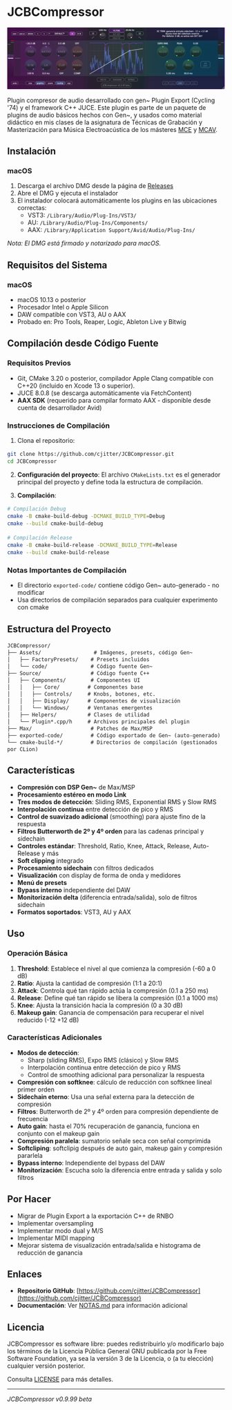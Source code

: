 # JCBCompressor

![JCBCompressor Interface](Assets/screenshot.png)

Plugin compresor de audio desarrollado con gen~ Plugin Export (Cycling '74) y el framework C++ JUCE. Este plugin es parte de un paquete de plugins de audio básicos hechos con Gen~, y usados como material didáctico en mis clases de la asignatura de Técnicas de Grabación y Masterización para Música Electroacústica de los másteres [MCE](https://katarinagurska.com/curso-of/master-de-composicion-electroacustica-mce/) y [MCAV](https://katarinagurska.com/curso-of/master-composicion-medios-audiovisuales-mcav/).

## Instalación

### macOS
1. Descarga el archivo DMG desde la página de [Releases](https://github.com/cjitter/JCBComp/releases)
2. Abre el DMG y ejecuta el instalador
3. El instalador colocará automáticamente los plugins en las ubicaciones correctas:
   - VST3: `/Library/Audio/Plug-Ins/VST3/`
   - AU: `/Library/Audio/Plug-Ins/Components/`
   - AAX: `/Library/Application Support/Avid/Audio/Plug-Ins/`

*Nota: El DMG está firmado y notarizado para macOS.*

## Requisitos del Sistema

### macOS
- macOS 10.13 o posterior
- Procesador Intel o Apple Silicon
- DAW compatible con VST3, AU o AAX
- Probado en: Pro Tools, Reaper, Logic, Ableton Live y Bitwig

## Compilación desde Código Fuente

### Requisitos Previos
- Git, CMake 3.20 o posterior, compilador Apple Clang compatible con C++20 (incluido en Xcode 13 o superior).
- JUCE 8.0.8 (se descarga automáticamente via FetchContent)
- **AAX SDK** (requerido para compilar formato AAX - disponible desde cuenta de desarrollador Avid)

### Instrucciones de Compilación

1. Clona el repositorio:
```bash
git clone https://github.com/cjitter/JCBCompressor.git
cd JCBCompressor
```

2. **Configuración del proyecto**: El archivo `CMakeLists.txt` es el generador principal del proyecto y define toda la estructura de compilación.

3. **Compilación**:
```bash
# Compilación Debug
cmake -B cmake-build-debug -DCMAKE_BUILD_TYPE=Debug
cmake --build cmake-build-debug

# Compilación Release
cmake -B cmake-build-release -DCMAKE_BUILD_TYPE=Release
cmake --build cmake-build-release
```

### Notas Importantes de Compilación
- El directorio `exported-code/` contiene código Gen~ auto-generado - no modificar
- Usa directorios de compilación separados para cualquier experimento con cmake

## Estructura del Proyecto

```
JCBCompressor/
├── Assets/                 # Imágenes, presets, código Gen~
│   ├── FactoryPresets/    # Presets incluidos
│   └── code/              # Código fuente Gen~
├── Source/                # Código fuente C++
│   ├── Components/        # Componentes UI
│   │   ├── Core/         # Componentes base
│   │   ├── Controls/     # Knobs, botones, etc.
│   │   ├── Display/      # Componentes de visualización
│   │   └── Windows/      # Ventanas emergentes
│   ├── Helpers/          # Clases de utilidad
│   └── Plugin*.cpp/h     # Archivos principales del plugin
├── Max/                   # Patches de Max/MSP
├── exported-code/         # Código exportado de Gen~ (auto-generado)
└── cmake-build-*/         # Directorios de compilación (gestionados por CLion)
```

## Características

- **Compresión con DSP Gen~** de Max/MSP
- **Procesamiento estéreo en modo Link**
- **Tres modos de detección**: Sliding RMS, Exponential RMS y Slow RMS
- **Interpolación continua** entre detección de pico y RMS
- **Control de suavizado adicional** (smoothing) para ajuste fino de la respuesta
- **Filtros Butterworth de 2º y 4º orden** para las cadenas principal y sidechain
- **Controles estándar**: Threshold, Ratio, Knee, Attack, Release, Auto-Release y más
- **Soft clipping** integrado
- **Procesamiento sidechain** con filtros dedicados
- **Visualización** con display de forma de onda y medidores
- **Menú de presets**
- **Bypass interno** independiente del DAW
- **Monitorización delta** (diferencia entrada/salida), solo de filtros sidechain
- **Formatos soportados**: VST3, AU y AAX

## Uso

### Operación Básica
1. **Threshold**: Establece el nivel al que comienza la compresión (-60 a 0 dB)
2. **Ratio**: Ajusta la cantidad de compresión (1:1 a 20:1)
3. **Attack**: Controla qué tan rápido actúa la compresión (0.1 a 250 ms)
4. **Release**: Define qué tan rápido se libera la compresión (0.1 a 1000 ms)
5. **Knee**: Ajusta la transición hacia la compresión (0 a 30 dB)
6. **Makeup gain**: Ganancia de compensación para recuperar el nivel reducido (-12 +12 dB)

### Características Adicionales
- **Modos de detección**:
  - Sharp (sliding RMS), Expo RMS (clásico) y Slow RMS
  - Interpolación continua entre detección de pico y RMS
  - Control de smoothing adicional para personalizar la respuesta
- **Compresión con softknee**: cálculo de reducción con softknee lineal primer orden
- **Sidechain eterno**: Usa una señal externa para la detección de compresión
- **Filtros**: Butterworth de 2º y 4º orden para compresión dependiente de frecuencia
- **Auto gain**: hasta el 70% recuperación de ganancia, funciona en conjunto con el makeup gain
- **Compresión paralela**: sumatorio señale seca con señal comprimida
- **Softcliping**: softclipig después de auto gain, makeup gain y compresión pararlela
- **Bypass interno**: Independiente del bypass del DAW
- **Monitorización**: Escucha solo la diferencia entre entrada y salida y solo filtros

## Por Hacer

- Migrar de Plugin Export a la exportación C++ de RNBO
- Implementar oversampling
- Implementar modo dual y M/S
- Implementar MIDI mapping
- Mejorar sistema de visualización entrada/salida e histograma de reducción de ganancia

## Enlaces

- **Repositorio GitHub**: [https://github.com/cjitter/JCBCompressor](https://github.com/cjitter/JCBCompressor)
- **Documentación**: Ver [NOTAS.md](NOTAS.md) para información adicional

## Licencia

JCBCompressor es software libre: puedes redistribuirlo y/o modificarlo bajo los términos de la Licencia Pública General GNU publicada por la Free Software Foundation, ya sea la versión 3 de la Licencia, o (a tu elección) cualquier versión posterior.

Consulta [LICENSE](LICENSE) para más detalles.

---

*JCBCompressor v0.9.99 beta*